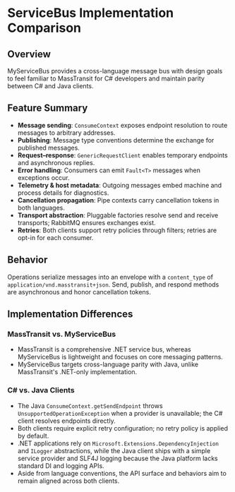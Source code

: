 # ServiceBus Implementation Comparison

## Overview
MyServiceBus provides a cross-language message bus with design goals to feel familiar to MassTransit for C# developers and maintain parity between C# and Java clients.

## Feature Summary
- **Message sending**: `ConsumeContext` exposes endpoint resolution to route messages to arbitrary addresses.
- **Publishing**: Message type conventions determine the exchange for published messages.
- **Request–response**: `GenericRequestClient` enables temporary endpoints and asynchronous replies.
- **Error handling**: Consumers can emit `Fault<T>` messages when exceptions occur.
- **Telemetry & host metadata**: Outgoing messages embed machine and process details for diagnostics.
- **Cancellation propagation**: Pipe contexts carry cancellation tokens in both languages.
- **Transport abstraction**: Pluggable factories resolve send and receive transports; RabbitMQ ensures exchanges exist.
- **Retries**: Both clients support retry policies through filters; retries are opt-in for each consumer.

## Behavior
Operations serialize messages into an envelope with a `content_type` of `application/vnd.masstransit+json`. Send, publish, and respond methods are asynchronous and honor cancellation tokens.

## Implementation Differences

### MassTransit vs. MyServiceBus
- MassTransit is a comprehensive .NET service bus, whereas MyServiceBus is lightweight and focuses on core messaging patterns.
- MyServiceBus targets cross-language parity with Java, unlike MassTransit's .NET-only implementation.

### C# vs. Java Clients
- The Java `ConsumeContext.getSendEndpoint` throws `UnsupportedOperationException` when a provider is unavailable; the C# client resolves endpoints directly.
- Both clients require explicit retry configuration; no retry policy is applied by default.
- .NET applications rely on `Microsoft.Extensions.DependencyInjection` and `ILogger` abstractions, while the Java client ships with a simple service provider and SLF4J logging because the Java platform lacks standard DI and logging APIs.
- Aside from language conventions, the API surface and behaviors aim to remain aligned across both clients.
